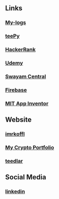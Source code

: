 <!--
**imrkoffl/imrkoffl** is a ✨ _special_ ✨ repository because its `README.md` (this file) appears on your GitHub profile.

Here are some ideas to get you started:

- 🔭 I’m currently working on ...
- 🌱 I’m currently learning ...
- 👯 I’m looking to collaborate on ...
- 🤔 I’m looking for help with ...
- 💬 Ask me about ...
- 📫 How to reach me: ...
- 😄 Pronouns: ...
- ⚡ Fun fact: ...
-->
## Links

### [My-logs](https://docs.google.com/document/d/1_kvhgMJOhpaAH9pqPmf8L-E9jwY-HLvGKxU-A4t5JXk/edit)
### [teePy](https://docs.google.com/document/d/1Um7Tpu-JhWxdBuZS2l6NETni5pXGnON0Gvse2WQk7ro/edit)
### [HackerRank](https://www.hackerrank.com/dashboard)
### [Udemy](https://www.udemy.com/)
### [Swayam Central](https://swayam.gov.in/)
### [Firebase](https://console.firebase.google.com/u/0/)
### [MIT App Inventor](http://ai2.appinventor.mit.edu/#5059517686874112)

## Website

### [imrkoffl](https://imrkoffl.pythonanywhere.com/home)
### [My Crypto Portfolio](https://imrkoffl.pythonanywhere.com/home/portfolio)
### [teedlar](https://teedlar.pythonanywhere.com/)

## Social Media

### [linkedin](https://www.linkedin.com/in/rishi-kumar-6127a4187/)
